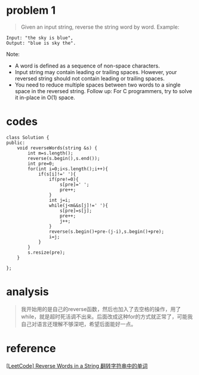 # problem 1
>Given an input string, reverse the string word by word.
Example:
```
Input: "the sky is blue",
Output: "blue is sky the".
```
Note:
- A word is defined as a sequence of non-space characters.
- Input string may contain leading or trailing spaces. However, your reversed string should not contain leading or trailing spaces.
- You need to reduce multiple spaces between two words to a single space in the reversed string.
Follow up: For C programmers, try to solve it in-place in O(1) space.

# codes
```
class Solution {
public:
    void reverseWords(string &s) {
        int m=s.length();
        reverse(s.begin(),s.end());
        int pre=0;
        for(int i=0;i<s.length();i++){
            if(s[i]!=' '){
                if(pre!=0){
                    s[pre]=' ';
                    pre++;
                }
                int j=i;
                while(j<m&&s[j]!=' '){
                    s[pre]=s[j];
                    pre++;
                    j++;
                }
                reverse(s.begin()+pre-(j-i),s.begin()+pre);
                i=j;
            }
        }
        s.resize(pre);
    }
    
};
```
# analysis
> 我开始用的是自己的reverse函数，然后也加入了去空格的操作，用了while，就是超时死活调不出来。后面改成这种for的方式就正常了，可能我自己对语言还理解不够深吧，希望后面能好一点。

# reference
[[LeetCode] Reverse Words in a String 翻转字符串中的单词][1]

[1]: http://www.cnblogs.com/grandyang/p/4606676.html